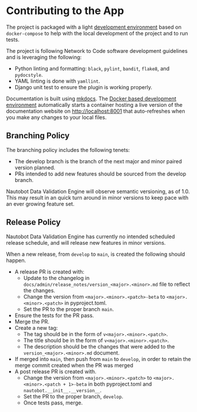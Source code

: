 # Contributing to the App

The project is packaged with a light [development environment](dev_environment.md) based on `docker-compose` to help with the local development of the project and to run tests.

The project is following Network to Code software development guidelines and is leveraging the following:

- Python linting and formatting: `black`, `pylint`, `bandit`, `flake8`, and `pydocstyle`.
- YAML linting is done with `yamllint`.
- Django unit test to ensure the plugin is working properly.

Documentation is built using [mkdocs](https://www.mkdocs.org/). The [Docker based development environment](dev_environment.md#docker-development-environment) automatically starts a container hosting a live version of the documentation website on [http://localhost:8001](http://localhost:8001) that auto-refreshes when you make any changes to your local files.

## Branching Policy

The branching policy includes the following tenets:

- The develop branch is the branch of the next major and minor paired version planned.
- PRs intended to add new features should be sourced from the develop branch.

Nautobot Data Validation Engine will observe semantic versioning, as of 1.0. This may result in an quick turn around in minor versions to keep pace with an ever growing feature set.

## Release Policy

Nautobot Data Validation Engine has currently no intended scheduled release schedule, and will release new features in minor versions.

When a new release, from `develop` to `main`, is created the following should happen.

- A release PR is created with:
  - Update to the changelog in `docs/admin/release_notes/version_<major>.<minor>.md` file to reflect the changes.
  - Change the version from `<major>.<minor>.<patch>-beta` to `<major>.<minor>.<patch>` in pyproject.toml.
  - Set the PR to the proper branch `main`.
- Ensure the tests for the PR pass.
- Merge the PR.
- Create a new tag:
  - The tag should be in the form of `v<major>.<minor>.<patch>`.
  - The title should be in the form of `v<major>.<minor>.<patch>`.
  - The description should be the changes that were added to the `version_<major>.<minor>.md` document.
- If merged into `main`, then push from `main` to `develop`, in order to retain the merge commit created when the PR was merged
- A post release PR is created with.
  - Change the version from `<major>.<minor>.<patch>` to `<major>.<minor>.<patch + 1>-beta` in both pyproject.toml and `nautobot.__init__.__version__`.
  - Set the PR to the proper branch, `develop`.
  - Once tests pass, merge.

